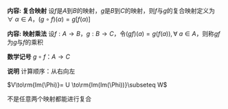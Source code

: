 **内容: 复合映射**
设$f$是$A$到$B$的映射，$g$是$B$到$C$的映射，则$f$与$g$的复合映射定义为$\forall\ \alpha\in A，(g\circ f)(\alpha)=g[f(\alpha)]$

**内容: 映射乘法**
设$f:A\to B$，$g:B\to C$，令$(gf)(a)=g(f(a)), \forall\ a\in A$，则称$gf$为$g$与$f$的乘积

**数学记号**
$g\circ f：A\longrightarrow C$

**说明**
计算顺序：从右向左

$V\to\rm{Im(\Phi)}= U
\to\rm{Im(Im(\Phi))}\subseteq W$

不是任意两个映射都能进行复合
